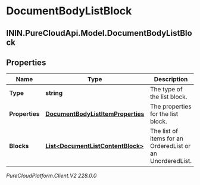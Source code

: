 # DocumentBodyListBlock

## ININ.PureCloudApi.Model.DocumentBodyListBlock

## Properties

|Name | Type | Description | Notes|
|------------ | ------------- | ------------- | -------------|
| **Type** | **string** | The type of the list block. | |
| **Properties** | [**DocumentBodyListItemProperties**](DocumentBodyListItemProperties) | The properties for the list block. | [optional] |
| **Blocks** | [**List&lt;DocumentListContentBlock&gt;**](DocumentListContentBlock) | The list of items for an OrderedList or an UnorderedList. | |



_PureCloudPlatform.Client.V2 228.0.0_
